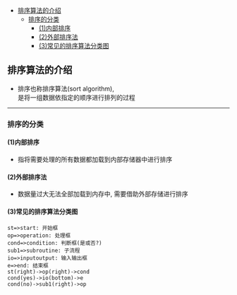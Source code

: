 <!-- TOC -->

- [排序算法的介绍](#排序算法的介绍)
    - [排序的分类](#排序的分类)
        - [(1)内部排序](#1内部排序)
        - [(2)外部排序法](#2外部排序法)
        - [(3)常见的排序算法分类图](#3常见的排序算法分类图)

<!-- /TOC -->


## 排序算法的介绍
- 排序也称排序算法(sort algorithm),  
  是将一组数据依指定的顺序进行排列的过程

****
### 排序的分类

#### (1)内部排序
- 指将需要处理的所有数据都加载到内部存储器中进行排序

#### (2)外部排序法
- 数据量过大无法全部加载到内存中, 需要借助外部存储进行排序

#### (3)常见的排序算法分类图
```flow
st=>start: 开始框
op=>operation: 处理框
cond=>condition: 判断框(是或否?)
sub1=>subroutine: 子流程
io=>inputoutput: 输入输出框
e=>end: 结束框
st(right)->op(right)->cond
cond(yes)->io(bottom)->e
cond(no)->sub1(right)->op
```